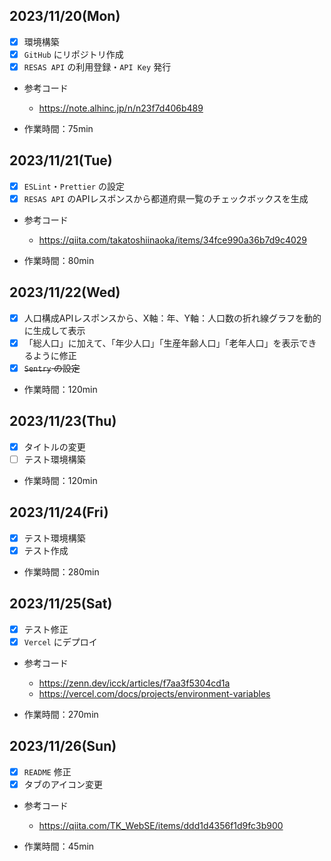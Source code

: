 ## 2023/11/20(Mon)

- [x] 環境構築
- [x] `GitHub` にリポジトリ作成
- [x] `RESAS API` の利用登録・`API Key` 発行

- 参考コード

  - https://note.alhinc.jp/n/n23f7d406b489

- 作業時間：75min

## 2023/11/21(Tue)

- [x] `ESLint`・`Prettier` の設定
- [x] `RESAS API` のAPIレスポンスから都道府県一覧のチェックボックスを生成

- 参考コード

  - https://qiita.com/takatoshiinaoka/items/34fce990a36b7d9c4029

- 作業時間：80min

## 2023/11/22(Wed)

- [x] 人口構成APIレスポンスから、X軸：年、Y軸：人口数の折れ線グラフを動的に生成して表示
- [x] 「総人口」に加えて、「年少人口」「生産年齢人口」「老年人口」を表示できるように修正
- [x] ~~`Sentry` の設定~~

- 作業時間：120min

## 2023/11/23(Thu)

- [x] タイトルの変更
- [ ] テスト環境構築

- 作業時間：120min

## 2023/11/24(Fri)

- [x] テスト環境構築
- [x] テスト作成

- 作業時間：280min

## 2023/11/25(Sat)

- [x] テスト修正
- [x] `Vercel` にデプロイ

- 参考コード

  - https://zenn.dev/icck/articles/f7aa3f5304cd1a
  - https://vercel.com/docs/projects/environment-variables

- 作業時間：270min

## 2023/11/26(Sun)

- [x] `README` 修正
- [x] タブのアイコン変更

- 参考コード

  - https://qiita.com/TK_WebSE/items/ddd1d4356f1d9fc3b900

- 作業時間：45min
